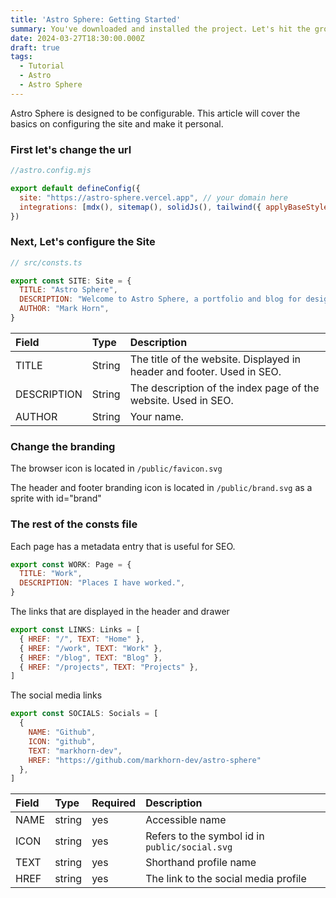 ```yaml
---
title: 'Astro Sphere: Getting Started'
summary: You've downloaded and installed the project. Let's hit the ground running.
date: 2024-03-27T18:30:00.000Z
draft: true
tags:
  - Tutorial
  - Astro
  - Astro Sphere
---
```


Astro Sphere is designed to be configurable. This article will cover the basics on
configuring the site and make it personal.

### First let's change the url

```js
//astro.config.mjs

export default defineConfig({
  site: "https://astro-sphere.vercel.app", // your domain here
  integrations: [mdx(), sitemap(), solidJs(), tailwind({ applyBaseStyles: false })],
})
```

### Next, Let's configure the Site

```js
// src/consts.ts

export const SITE: Site = {
  TITLE: "Astro Sphere",
  DESCRIPTION: "Welcome to Astro Sphere, a portfolio and blog for designers and developers.",
  AUTHOR: "Mark Horn",
}
```

| Field       | Type   | Description                                                            |
| :---------- | :----- | :--------------------------------------------------------------------- |
| TITLE       | String | The title of the website. Displayed in header and footer. Used in SEO. |
| DESCRIPTION | String | The description of the index page of the website. Used in SEO.         |
| AUTHOR      | String | Your name.                                                             |

### Change the branding

The browser icon is located in `/public/favicon.svg`

The header and footer branding icon is located in `/public/brand.svg` as a sprite with id="brand"

### The rest of the consts file

Each page has a metadata entry that is useful for SEO.

```js
export const WORK: Page = {
  TITLE: "Work",
  DESCRIPTION: "Places I have worked.",
}
```

The links that are displayed in the header and drawer

```js
export const LINKS: Links = [
  { HREF: "/", TEXT: "Home" },
  { HREF: "/work", TEXT: "Work" },
  { HREF: "/blog", TEXT: "Blog" },
  { HREF: "/projects", TEXT: "Projects" },
]
```

The social media links

```js
export const SOCIALS: Socials = [
  { 
    NAME: "Github",
    ICON: "github",
    TEXT: "markhorn-dev",
    HREF: "https://github.com/markhorn-dev/astro-sphere"
  },
]
```

| Field | Type   | Required | Description                                    |
| :---- | :----- | :------- | :--------------------------------------------- |
| NAME  | string | yes      | Accessible name                                |
| ICON  | string | yes      | Refers to the symbol id in `public/social.svg` |
| TEXT  | string | yes      | Shorthand profile name                         |
| HREF  | string | yes      | The link to the social media profile           |
